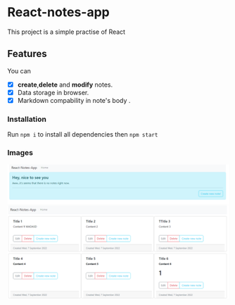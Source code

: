 # React-notes-app

This project is a simple practise of React

## Features
You can 
*   [x] **create**,**delete** and **modify** notes.
*   [x] Data storage in browser.
*   [x] Markdown compability in note's body .

### Installation
Run `npm i` to install all dependencies then `npm start`

### Images

![Screenshot0](Screenshot0.png)
![Screenshot1](Screenshot1.png)